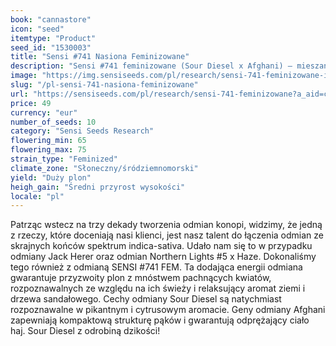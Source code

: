 ```yaml
---
book: "cannastore"
icon: "seed"
itemtype: "Product"
seed_id: "1530003"
title: "Sensi #741 Nasiona Feminizowane"
description: "Sensi #741 feminizowane (Sour Diesel x Afghani) – mieszanka ostrej, dodającej energii świeżości z odprężającą nutą ziemi i drzewa sandałowego. Tutaj kupisz nasiona."
image: "https://img.sensiseeds.com/pl/research/sensi-741-feminizowane-image.png"
slug: "/pl-sensi-741-nasiona-feminizowane"
url: "https://sensiseeds.com/pl/research/sensi-741-feminizowane?a_aid=cannastore"
price: 49
currency: "eur"
number_of_seeds: 10
category: "Sensi Seeds Research"
flowering_min: 65
flowering_max: 75
strain_type: "Feminized"
climate_zone: "Słoneczny/śródziemnomorski"
yield: "Duży plon"
heigh_gain: "Średni przyrost wysokości"
locale: "pl"
---
```

Patrząc wstecz na trzy dekady tworzenia odmian konopi, widzimy, że jedną z rzeczy, które doceniają nasi klienci, jest nasz talent do łączenia odmian ze skrajnych końców spektrum indica-sativa. Udało nam się to w przypadku odmiany Jack Herer oraz odmian Northern Lights #5 x Haze. Dokonaliśmy tego również z odmianą SENSI #741 FEM. Ta dodająca energii odmiana gwarantuje przyzwoity plon z mnóstwem pachnących kwiatów, rozpoznawalnych ze względu na ich świeży i relaksujący aromat ziemi i drzewa sandałowego. Cechy odmiany Sour Diesel są natychmiast rozpoznawalne w pikantnym i cytrusowym aromacie. Geny odmiany Afghani zapewniają kompaktową strukturę pąków i gwarantują odprężający ciało haj. Sour Diesel z odrobiną dzikości!
